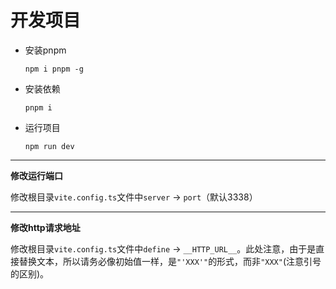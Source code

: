 # 开发项目

- 安装pnpm

  `npm i pnpm -g`

- 安装依赖

  `pnpm i`

- 运行项目

  `npm run dev`

---

**修改运行端口**

修改根目录`vite.config.ts`文件中`server` -> `port`（默认3338）

---

**修改http请求地址**

修改根目录`vite.config.ts`文件中`define` -> `__HTTP_URL__`。此处注意，由于是直接替换文本，所以请务必像初始值一样，是`"'XXX'"`的形式，而非`"XXX"`(注意引号的区别)。